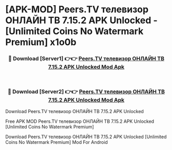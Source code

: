 # [APK-MOD] Peers.TV  телевизор ОНЛАЙН ТВ 7.15.2 APK Unlocked - [Unlimited Coins No Watermark Premium] x1o0b



<div align="center">
<h3>🔴 Download [Server1] 👉👉 <a href="https://momento.my/?title=Peers.TV__телевизор_ОНЛАЙН_ТВ_7.15.2_APK_Unlocked">Peers.TV  телевизор ОНЛАЙН ТВ 7.15.2 APK Unlocked Mod Apk</a></h3><br>

<h3>🔴 Download [Server2] 👉👉 <a href="https://momento.my/?title=Peers.TV__телевизор_ОНЛАЙН_ТВ_7.15.2_APK_Unlocked">Peers.TV  телевизор ОНЛАЙН ТВ 7.15.2 APK Unlocked Mod Apk</a></h3>
</div>



Download Peers.TV  телевизор ОНЛАЙН ТВ 7.15.2 APK Unlocked 

Free APK MOD Peers.TV  телевизор ОНЛАЙН ТВ 7.15.2 APK Unlocked [Unlimited Coins No Watermark Premium]

Download Peers.TV  телевизор ОНЛАЙН ТВ 7.15.2 APK Unlocked [Unlimited Coins No Watermark Premium] Mod For Android
